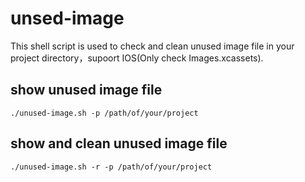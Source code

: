 # unsed-image

This shell script is used to check and clean unused image file in your project  directory，supoort IOS(Only check Images.xcassets). 

## show unused image file

    ./unused-image.sh -p /path/of/your/project


## show and clean unused image file

    ./unused-image.sh -r -p /path/of/your/project
